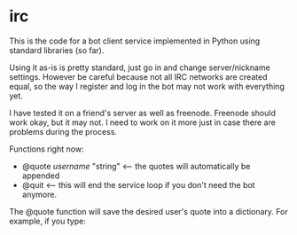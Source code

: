 irc
===

This is the code for a bot client service implemented in Python using standard libraries (so far).

Using it as-is is pretty standard, just go in and change server/nickname settings. However be careful because not all IRC networks are created equal, so the way I register and log in the bot may not work with everything yet.

I have tested it on a friend's server as well as freenode. Freenode should work okay, but it may not. I need to work on it more just in case there are problems during the process.

Functions right now:

* @quote *username* "string" <-- the quotes will automatically be appended
* @quit <-- this will end the service loop if you don't need the bot anymore.

The @quote function will save the desired user's quote into a dictionary. For example, if you type:
